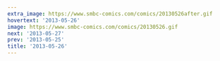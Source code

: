 ```yaml
---
extra_image: https://www.smbc-comics.com/comics/20130526after.gif
hovertext: '2013-05-26'
image: https://www.smbc-comics.com/comics/20130526.gif
next: '2013-05-27'
prev: '2013-05-25'
title: '2013-05-26'
---
```

